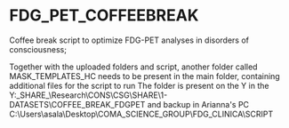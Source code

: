 # FDG_PET_COFFEEBREAK
Coffee break script to optimize FDG-PET analyses in disorders of consciousness;

Together with the uploaded folders and script, another folder called MASK_TEMPLATES_HC needs to be present in the main folder, containing additional files for the script to run
The folder is present on the Y in the Y:\_SHARE_\Research\CONS\CSG\SHARE\1-DATASETS\COFFEE_BREAK_FDGPET and backup in Arianna's PC C:\Users\asala\Desktop\COMA_SCIENCE_GROUP\FDG_CLINICA\SCRIPT
